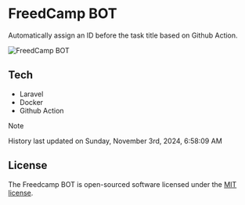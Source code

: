 # FreedCamp BOT

Automatically assign an ID before the task title based on Github Action.

![FreedCamp BOT](https://repository-images.githubusercontent.com/737932867/7d34798b-2680-471c-b089-a78a718d3d6a)

## Tech

- Laravel
- Docker
- Github Action

> [!NOTE]  
> History last updated on Sunday, November 3rd, 2024, 6:58:09 AM

## License

The Freedcamp BOT is open-sourced software licensed under the [MIT license](https://opensource.org/licenses/MIT).
